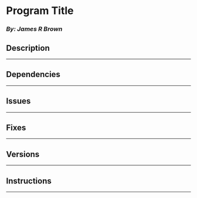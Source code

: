 
# Program Title
### *By: James R Brown*

## Description
>
>
>

---

## Dependencies
>
>

---

## Issues
>
>

---

## Fixes

>
>

---

## Versions
>

---

## Instructions
>
>

---